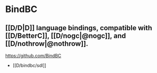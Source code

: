 # BindBC
## [[D/D|D]] language bindings, compatible with [[D/BetterC]], [[D/nogc|@nogc]], and [[D/nothrow|@nothrow]].

https://github.com/BindBC

- [[D/bindbc/sdl]]
